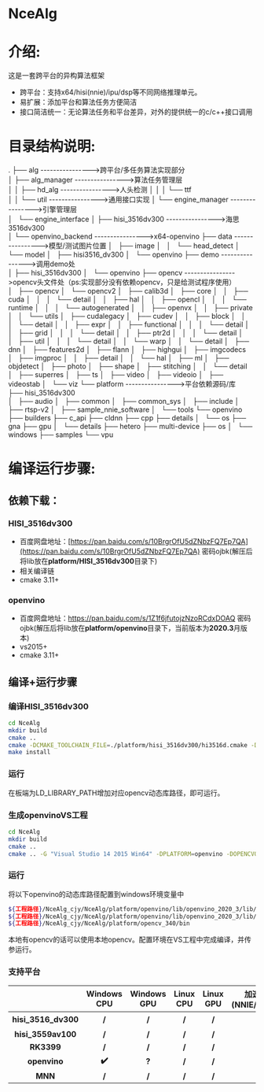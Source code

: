 # NceAlg
# 介绍:
这是一套跨平台的异构算法框架
- 跨平台：支持x64/hisi(nnie)/ipu/dsp等不同网络推理单元。
- 易扩展：添加平台和算法任务方便简洁
- 接口简洁统一：无论算法任务和平台差异，对外的提供统一的c/c++接口调用

# 目录结构说明:
.
├── alg                      ---------------->跨平台/多任务算法实现部分                                      
│   ├── alg_manager          ---------------->算法任务管理层                                                                
│   │   ├── hd_alg           ---------------->人头检测
│   │   │   └── ttf                            
│   │   └── util             ---------------->通用接口实现
│   └── engine_manager       ---------------->引擎管理层         
│       └── engine_interface
│           ├── hisi_3516dv300     ---------------->海思3516dv300                   
│           └── openvino_backend   ---------------->x64-openvino
├── data                           ---------------->模型/测试图片位置 
│   ├── image
│   │   └── head_detect
│   └── model
│       ├── hisi3516_dv300
│       └── openvino
├── demo                           ---------------->调用demo处              
│   ├── hisi_3516dv300
│   └── openvino
├── opencv                         ---------------->opencv头文件处（ps:实现部分没有依赖opencv，只是给测试程序使用）   
│   ├── opencv
│   └── opencv2
│       ├── calib3d
│       ├── core
│       │   ├── cuda
│       │   │   └── detail
│       │   ├── hal
│       │   ├── opencl
│       │   │   └── runtime
│       │   │       └── autogenerated
│       │   ├── openvx
│       │   ├── private
│       │   └── utils
│       ├── cudalegacy
│       ├── cudev
│       │   ├── block
│       │   │   └── detail
│       │   ├── expr
│       │   ├── functional
│       │   │   └── detail
│       │   ├── grid
│       │   │   └── detail
│       │   ├── ptr2d
│       │   │   └── detail
│       │   ├── util
│       │   │   └── detail
│       │   └── warp
│       │       └── detail
│       ├── dnn
│       ├── features2d
│       ├── flann
│       ├── highgui
│       ├── imgcodecs
│       ├── imgproc
│       │   ├── detail
│       │   └── hal
│       ├── ml
│       ├── objdetect
│       ├── photo
│       ├── shape
│       ├── stitching
│       │   └── detail
│       ├── superres
│       ├── ts
│       ├── video
│       ├── videoio
│       ├── videostab
│       └── viz
└── platform                        ---------------->平台依赖源码/库   
    ├── hisi_3516dv300           
    │   ├── audio
    │   ├── common
    │   ├── common_sys
    │   ├── include
    │   ├── rtsp-v2
    │   ├── sample_nnie_software
    │   └── tools
    └── openvino
        ├── builders
        ├── c_api
        ├── cldnn
        ├── cpp
        ├── details
        │   └── os
        ├── gna
        ├── gpu
        │   └── details
        ├── hetero
        ├── multi-device
        ├── os
        │   └── windows
        ├── samples
        └── vpu

# 编译运行步骤:

## 依赖下载：

### HISI_3516dv300

- 百度网盘地址：[https://pan.baidu.com/s/10BrgrOfU5dZNbzFQ7Ep7QA](https://pan.baidu.com/s/10BrgrOfU5dZNbzFQ7Ep7QA) 密码ojbk(解压后将lib放在**platform/HISI_3516dv300**目录下)
- 相关编译链
- cmake 3.11+

### openvino

- 百度网盘地址：https://pan.baidu.com/s/1Z1f6jfutojzNzoRCdxDOAQ 密码ojbk(解压后将lib放在**platform/openvino**目录下，当前版本为**2020.3**月版本)
- vs2015+
- cmake 3.11+

## 编译+运行步骤

### 编译HISI_3516dv300

```bash
cd NceAlg
mkdir build
cmake .. 
cmake -DCMAKE_TOOLCHAIN_FILE=./platform/hisi_3516dv300/hi3516d.cmake -DPLATFORM=hisi_3516dv300 -DOPENCVOPTION=ON -DEXE_TEST=OFF -DCMAKE_BUILD_TYPE=Debug
make install
```

### 运行

在板端为LD_LIBRARY_PATH增加对应opencv动态库路径，即可运行。

### 生成openvinoVS工程

```bash
cd NceAlg
mkdir build
cmake ..
cmake .. -G "Visual Studio 14 2015 Win64" -DPLATFORM=openvino -DOPENCVOPTION=ON -DEXE_TEST=ON -DCMAKE_BUILD_TYPE=Debug#或者release
```

### 运行

将以下openvino的动态库路径配置到windows环境变量中

```bash
${工程路径}/NceAlg_cjy/NceAlg/platform/openvino/lib/openvino_2020_3/lib/x64/Debug
${工程路径}/NceAlg_cjy/NceAlg/platform/openvino/lib/openvino_2020_3/lib/x64/Release
${工程路径}/NceAlg_cjy/NceAlg/platform/opencv_340/bin
```

本地有opencv的话可以使用本地opencv。配置环境在VS工程中完成编译，并传参运行。



### 支持平台

|                     | Windows CPU | Windows GPU | Linux CPU | Linux GPU | 加速单元(NNIE/IPUDSP) |
| :-----------------: | :---------: | :---------: | :-------: | :-------: | :-------------------: |
| **hisi_3516_dv300** |    **/**    |    **/**    |   **/**   |   **/**   |         **✔️**         |
| **hisi_3559av100**  |    **/**    |    **/**    |   **/**   |   **/**   |         **/**         |
|     **RK3399**      |    **/**    |    **/**    |   **/**   |   **/**   |         **/**         |
|    **openvino**     |    **✔️**    |    **?**    |   **/**   |   **/**   |         **/**         |
|       **MNN**       |    **/**    |    **/**    |   **/**   |   **/**   |         **/**         |



